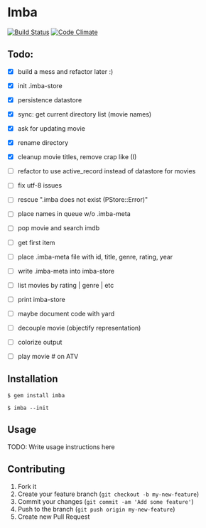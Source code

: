 # Imba

[![Build Status](https://travis-ci.org/DonSchado/imba.png?branch=master)](https://travis-ci.org/DonSchado/imba)
[![Code Climate](https://codeclimate.com/github/DonSchado/imba.png)](https://codeclimate.com/github/DonSchado/imba)

## Todo:

- [x] build a mess and refactor later :)
- [x] init .imba-store
- [x] persistence datastore
- [x] sync: get current directory list (movie names)
- [x] ask for updating movie
- [x] rename directory
- [x] cleanup movie titles, remove crap like (I)

- [ ] refactor to use active_record instead of datastore for movies
- [ ] fix utf-8 issues
- [ ] rescue ".imba does not exist (PStore::Error)"
- [ ] place names in queue w/o .imba-meta
- [ ] pop movie and search imdb
- [ ] get first item
- [ ] place .imba-meta file with id, title, genre, rating, year
- [ ] write .imba-meta into imba-store
- [ ] list movies by rating | genre | etc
- [ ] print imba-store
- [ ] maybe document code with yard
- [ ] decouple movie (objectify representation)
- [ ] colorize output
- [ ] play movie # on ATV


## Installation

    $ gem install imba

    $ imba --init


## Usage

TODO: Write usage instructions here

## Contributing

1. Fork it
2. Create your feature branch (`git checkout -b my-new-feature`)
3. Commit your changes (`git commit -am 'Add some feature'`)
4. Push to the branch (`git push origin my-new-feature`)
5. Create new Pull Request

